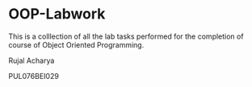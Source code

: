 # OOP-Labwork

This is a colllection of all the lab tasks performed for the completion of course of Object Oriented Programming.

Rujal Acharya

PUL076BEI029
